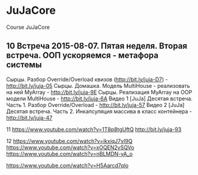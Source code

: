 # JuJaCore
Course JuJaCore

10
Встреча 2015-08-07. Пятая неделя. Вторая встреча. ООП ускоряемся - метафора системы
----
Сырцы. Разбор Override/Overload квизов (http://bit.ly/juja-D7) - http://bit.ly/juja-05 
Сырцы. Домашка. Модель MultiHouse - реализовать на ней MyArray - http://bit.ly/juja-9E 
Сырцы. Реализация MyArray на OOP модели MultiHouse - http://bit.ly/juja-6A 
Видео 1 [JuJa] Десятая встреча. Часть 1. Разбор Override/Overload - http://bit.ly/juja-57 
Видео 2 [JuJa] Десятая встреча. Часть 2. Инкапсуляция массива в класс контейнера - http://bit.ly/juja-47  


11
https://www.youtube.com/watch?v=1T8p8tgUftQ
http://bit.ly/juja-93 


12
https://www.youtube.com/watch?v=ikxiqJ7vI9Q
https://www.youtube.com/watch?v=xOQEN2vSQVo
https://www.youtube.com/watch?v=nBLMDN-yA_o


https://www.youtube.com/watch?v=H5Aarcd7qlo
